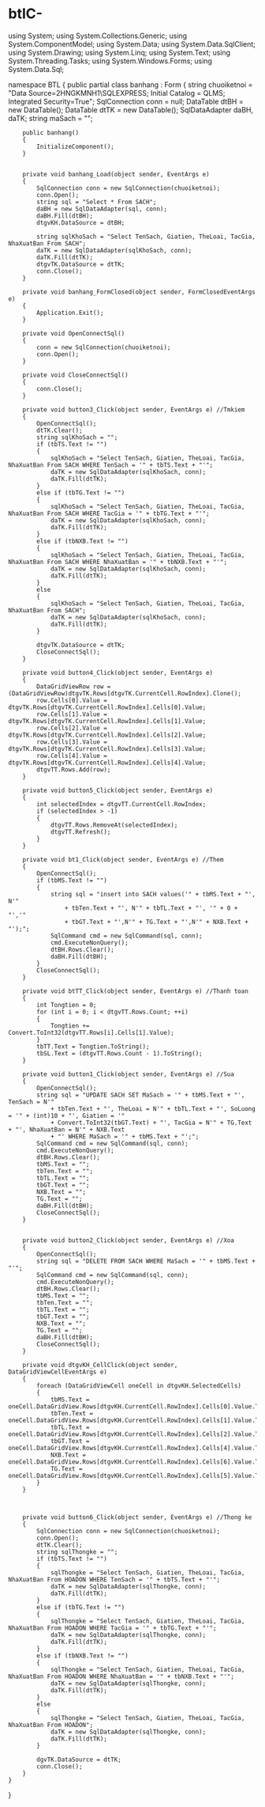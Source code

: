 # btlC-
using System;
using System.Collections.Generic;
using System.ComponentModel;
using System.Data;
using System.Data.SqlClient;
using System.Drawing;
using System.Linq;
using System.Text;
using System.Threading.Tasks;
using System.Windows.Forms;
using System.Data.Sql; 


namespace BTL
{
    public partial class banhang : Form
    {
        string chuoiketnoi = "Data Source=2HNGKMNH1\\SQLEXPRESS; Initial Catalog = QLMS; Integrated Security=True";
        SqlConnection conn = null;
        DataTable dtBH = new DataTable();
        DataTable dtTK = new DataTable();
        SqlDataAdapter daBH, daTK;
        string maSach = "";

        public banhang()
        {
            InitializeComponent();
        }


        private void banhang_Load(object sender, EventArgs e)
        {
            SqlConnection conn = new SqlConnection(chuoiketnoi);
            conn.Open();
            string sql = "Select * From SACH";
            daBH = new SqlDataAdapter(sql, conn);
            daBH.Fill(dtBH);
            dtgvKH.DataSource = dtBH;

            string sqlKhoSach = "Select TenSach, Giatien, TheLoai, TacGia, NhaXuatBan From SACH";
            daTK = new SqlDataAdapter(sqlKhoSach, conn);
            daTK.Fill(dtTK);
            dtgvTK.DataSource = dtTK;
            conn.Close();
        }

        private void banhang_FormClosed(object sender, FormClosedEventArgs e)
        {
            Application.Exit();
        }

        private void OpenConnectSql()
        {
            conn = new SqlConnection(chuoiketnoi);
            conn.Open();
        }

        private void CloseConnectSql()
        {
            conn.Close();
        }

        private void button3_Click(object sender, EventArgs e) //Tmkiem 
        {
            OpenConnectSql();
            dtTK.Clear();
            string sqlKhoSach = "";
            if (tbTS.Text != "")
            {
                sqlKhoSach = "Select TenSach, Giatien, TheLoai, TacGia, NhaXuatBan From SACH WHERE TenSach = '" + tbTS.Text + "'";
                daTK = new SqlDataAdapter(sqlKhoSach, conn);
                daTK.Fill(dtTK);
            }
            else if (tbTG.Text != "")
            {
                sqlKhoSach = "Select TenSach, Giatien, TheLoai, TacGia, NhaXuatBan From SACH WHERE TacGia = '" + tbTG.Text + "'";
                daTK = new SqlDataAdapter(sqlKhoSach, conn);
                daTK.Fill(dtTK);
            }
            else if (tbNXB.Text != "")
            {
                sqlKhoSach = "Select TenSach, Giatien, TheLoai, TacGia, NhaXuatBan From SACH WHERE NhaXuatBan = '" + tbNXB.Text + "'";
                daTK = new SqlDataAdapter(sqlKhoSach, conn);
                daTK.Fill(dtTK);
            }
            else
            {
                sqlKhoSach = "Select TenSach, Giatien, TheLoai, TacGia, NhaXuatBan From SACH";
                daTK = new SqlDataAdapter(sqlKhoSach, conn);
                daTK.Fill(dtTK);
            }

            dtgvTK.DataSource = dtTK;
            CloseConnectSql();
        }

        private void button4_Click(object sender, EventArgs e)
        {
            DataGridViewRow row = (DataGridViewRow)dtgvTK.Rows[dtgvTK.CurrentCell.RowIndex].Clone();
            row.Cells[0].Value = dtgvTK.Rows[dtgvTK.CurrentCell.RowIndex].Cells[0].Value;
            row.Cells[1].Value = dtgvTK.Rows[dtgvTK.CurrentCell.RowIndex].Cells[1].Value;
            row.Cells[2].Value = dtgvTK.Rows[dtgvTK.CurrentCell.RowIndex].Cells[2].Value;
            row.Cells[3].Value = dtgvTK.Rows[dtgvTK.CurrentCell.RowIndex].Cells[3].Value;
            row.Cells[4].Value = dtgvTK.Rows[dtgvTK.CurrentCell.RowIndex].Cells[4].Value;
            dtgvTT.Rows.Add(row);
        }

        private void button5_Click(object sender, EventArgs e)
        {
            int selectedIndex = dtgvTT.CurrentCell.RowIndex;
            if (selectedIndex > -1)
            {
                dtgvTT.Rows.RemoveAt(selectedIndex);
                dtgvTT.Refresh();
            }
        }

        private void bt1_Click(object sender, EventArgs e) //Them
        {
            OpenConnectSql();
            if (tbMS.Text != "")
            {
                string sql = "insert into SACH values('" + tbMS.Text + "', N'" 
                    + tbTen.Text + "', N'" + tbTL.Text + "', '" + 0 + "','" 
                    + tbGT.Text + "',N'" + TG.Text + "',N'" + NXB.Text + "');";
                SqlCommand cmd = new SqlCommand(sql, conn);
                cmd.ExecuteNonQuery();
                dtBH.Rows.Clear();
                daBH.Fill(dtBH);
            }
            CloseConnectSql();  
        }

        private void btTT_Click(object sender, EventArgs e) //Thanh toan
        {
            int Tongtien = 0;
            for (int i = 0; i < dtgvTT.Rows.Count; ++i)
            {
                Tongtien += Convert.ToInt32(dtgvTT.Rows[i].Cells[1].Value);
            }
            tbTT.Text = Tongtien.ToString();
            tbSL.Text = (dtgvTT.Rows.Count - 1).ToString();
        }

        private void button1_Click(object sender, EventArgs e) //Sua
        {
            OpenConnectSql();
            string sql = "UPDATE SACH SET MaSach = '" + tbMS.Text + "', TenSach = N'" 
                + tbTen.Text + "', TheLoai = N'" + tbTL.Text + "', SoLuong = '" + (int)10 + "', Giatien = '"
                + Convert.ToInt32(tbGT.Text) + "', TacGia = N'" + TG.Text + "', NhaXuatBan = N'" + NXB.Text 
                + "' WHERE MaSach = '" + tbMS.Text + "';";
            SqlCommand cmd = new SqlCommand(sql, conn);
            cmd.ExecuteNonQuery();
            dtBH.Rows.Clear();
            tbMS.Text = "";
            tbTen.Text = "";
            tbTL.Text = "";
            tbGT.Text = "";
            NXB.Text = "";
            TG.Text = "";
            daBH.Fill(dtBH);
            CloseConnectSql();
        }

        
        private void button2_Click(object sender, EventArgs e) //Xoa
        {
            OpenConnectSql();
            string sql = "DELETE FROM SACH WHERE MaSach = '" + tbMS.Text + "'";
            SqlCommand cmd = new SqlCommand(sql, conn);
            cmd.ExecuteNonQuery();
            dtBH.Rows.Clear();
            tbMS.Text = "";
            tbTen.Text = "";
            tbTL.Text = "";
            tbGT.Text = "";
            NXB.Text = "";
            TG.Text = "";
            daBH.Fill(dtBH);
            CloseConnectSql();
        }

        private void dtgvKH_CellClick(object sender, DataGridViewCellEventArgs e)
        {
            foreach (DataGridViewCell oneCell in dtgvKH.SelectedCells)
            {
                tbMS.Text = oneCell.DataGridView.Rows[dtgvKH.CurrentCell.RowIndex].Cells[0].Value.ToString();
                tbTen.Text = oneCell.DataGridView.Rows[dtgvKH.CurrentCell.RowIndex].Cells[1].Value.ToString();
                tbTL.Text = oneCell.DataGridView.Rows[dtgvKH.CurrentCell.RowIndex].Cells[2].Value.ToString();
                tbGT.Text = oneCell.DataGridView.Rows[dtgvKH.CurrentCell.RowIndex].Cells[4].Value.ToString();
                NXB.Text = oneCell.DataGridView.Rows[dtgvKH.CurrentCell.RowIndex].Cells[6].Value.ToString();
                TG.Text = oneCell.DataGridView.Rows[dtgvKH.CurrentCell.RowIndex].Cells[5].Value.ToString();
            }
        }

       

        private void button6_Click(object sender, EventArgs e) //Thong ke
        { 
            SqlConnection conn = new SqlConnection(chuoiketnoi);
            conn.Open();
            dtTK.Clear();
            string sqlThongke = "";
            if (tbTS.Text != "")
            {
                sqlThongke = "Select TenSach, Giatien, TheLoai, TacGia, NhaXuatBan From HOADON WHERE TenSach = '" + tbTS.Text + "'";
                daTK = new SqlDataAdapter(sqlThongke, conn);
                daTK.Fill(dtTK);
            }
            else if (tbTG.Text != "")
            {
                sqlThongke = "Select TenSach, Giatien, TheLoai, TacGia, NhaXuatBan From HOADON WHERE TacGia = '" + tbTG.Text + "'";
                daTK = new SqlDataAdapter(sqlThongke, conn);
                daTK.Fill(dtTK);
            }
            else if (tbNXB.Text != "")
            {
                sqlThongke = "Select TenSach, Giatien, TheLoai, TacGia, NhaXuatBan From HOADON WHERE NhaXuatBan = '" + tbNXB.Text + "'";
                daTK = new SqlDataAdapter(sqlThongke, conn);
                daTK.Fill(dtTK);
            }
            else
            {
                sqlThongke = "Select TenSach, Giatien, TheLoai, TacGia, NhaXuatBan From HOADON";
                daTK = new SqlDataAdapter(sqlThongke, conn);
                daTK.Fill(dtTK);
            }

            dgvTK.DataSource = dtTK;
            conn.Close();
        }
    }

 

}
